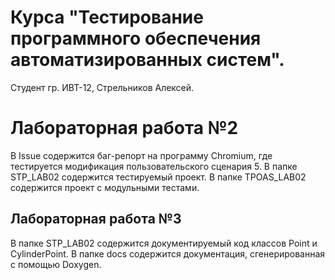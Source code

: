 # Курса "Тестирование программного обеспечения автоматизированных систем".
Студент гр. ИВТ-12, Стрельников Алексей.
# Лабораторная работа №2
В Issue содержится баг-репорт на программу Chromium, где тестируется модификация пользовательского сценария 5.
В папке STP_LAB02 содержится тестируемый проект.
В папке TPOAS_LAB02 содержится проект с модульными тестами.
## Лабораторная работа №3
В папке STP_LAB02 содержится документируемый код классов Point и CylinderPoint.
В папке docs содержится документация, сгенерированная с помощью Doxygen.


